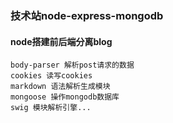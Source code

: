 ### 技术站node-express-mongodb
#### node搭建前后端分离blog
```
body-parser 解析post请求的数据
cookies 读写cookies
markdown 语法解析生成模块
mongoose 操作mongodb数据库
swig 模块解析引擎...
```